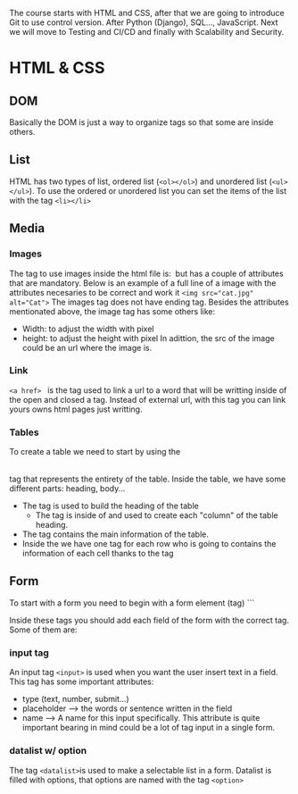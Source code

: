 The course starts with HTML and CSS, after that we are going to introduce Git to use control version. After Python (Django), SQL..., JavaScript. Next we will move to Testing and CI/CD and finally with Scalability and Security.

# HTML & CSS
## DOM
Basically the DOM is just a way to organize tags so that some are inside others.

## List
HTML has two types of list, ordered list (```<ol></ol>```) and unordered list (```<ul></ul>```). 
To use the ordered or unordered list you can set the items of the list with the tag ```<li></li>```

## Media 
### Images
The tag to use images inside the html file is: <img></img> but has a couple of attributes that are mandatory. Below is an example of a full line of a image with the attributes necesaries to be correct and work it
  ```<img src="cat.jpg" alt="Cat">```
The images tag does not have ending tag. Besides the attributes mentionated above, the image tag has some others like:
- Width: to adjust the width with pixel
- height: to adjust the height with pixel
In adittion, the src of the image could be an url where the image is.

### Link
```<a href> ``` is the tag used to link a url to a word that will be writting inside of the open and closed a tag. Instead of external url, with this tag you can link yours owns html pages just writting.

### Tables
To create a table we need to start by using the <table></table> tag that represents the entirety of the table. Inside the table, we have some different parts: heading, body...
- The tag <thead></thead> is used to build the heading of the table
  - The tag <th> is inside of <thead> and used to create each "column" of the table heading.
- The tag <tbody> contains the main information of the table.
- Inside the <tbody> we have one tag <tr> for each row who is going to contains the information of each cell thanks to the tag <td></td>

## Form
To start with a form you need to begin with a form element (tag) ```<form></form>
Inside these tags you should add each field of the form with the correct tag.
Some of them are:
### input tag
An input tag ```<input>``` is used when you want the user insert text in a field. This tag has some important attributes:
- type (text, number, submit...)
- placeholder --> the words or sentence written in the field
- name --> A name for this input specifically. This attribute is quite important bearing in mind could be a lot of tag input in a single form.
### datalist w/ option
The tag ```<datalist>```is used to make a selectable list in a form. Datalist is filled with options, that options are named with the tag ```<option>```


